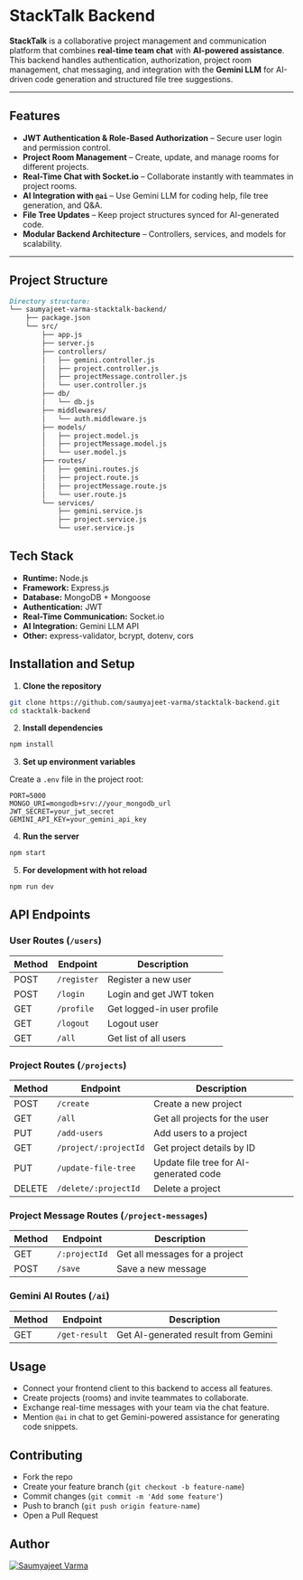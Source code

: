 # StackTalk Backend

**StackTalk** is a collaborative project management and communication platform that combines **real-time team chat** with **AI-powered assistance**.  
This backend handles authentication, authorization, project room management, chat messaging, and integration with the **Gemini LLM** for AI-driven code generation and structured file tree suggestions.

---

## Features

- **JWT Authentication & Role-Based Authorization** – Secure user login and permission control.
- **Project Room Management** – Create, update, and manage rooms for different projects.
- **Real-Time Chat with Socket.io** – Collaborate instantly with teammates in project rooms.
- **AI Integration with `@ai`** – Use Gemini LLM for coding help, file tree generation, and Q&A.
- **File Tree Updates** – Keep project structures synced for AI-generated code.
- **Modular Backend Architecture** – Controllers, services, and models for scalability.

---

## Project Structure

```md
Directory structure:
└── saumyajeet-varma-stacktalk-backend/
    ├── package.json
    └── src/
        ├── app.js
        ├── server.js
        ├── controllers/
        │   ├── gemini.controller.js
        │   ├── project.controller.js
        │   ├── projectMessage.controller.js
        │   └── user.controller.js
        ├── db/
        │   └── db.js
        ├── middlewares/
        │   └── auth.middleware.js
        ├── models/
        │   ├── project.model.js
        │   ├── projectMessage.model.js
        │   └── user.model.js
        ├── routes/
        │   ├── gemini.routes.js
        │   ├── project.route.js
        │   ├── projectMessage.route.js
        │   └── user.route.js
        └── services/
            ├── gemini.service.js
            ├── project.service.js
            └── user.service.js

```

## Tech Stack

- **Runtime:** Node.js
- **Framework:** Express.js
- **Database:** MongoDB + Mongoose
- **Authentication:** JWT
- **Real-Time Communication:** Socket.io
- **AI Integration:** Gemini LLM API
- **Other:** express-validator, bcrypt, dotenv, cors

## Installation and Setup

1. **Clone the repository**

```bash
git clone https://github.com/saumyajeet-varma/stacktalk-backend.git
cd stacktalk-backend

```

2. **Install dependencies**

```bash
npm install

```

3. **Set up environment variables**

Create a `.env` file in the project root:

```env
PORT=5000
MONGO_URI=mongodb+srv://your_mongodb_url
JWT_SECRET=your_jwt_secret
GEMINI_API_KEY=your_gemini_api_key

```

4. **Run the server**

```bash
npm start

```

5. **For development with hot reload**

```bash
npm run dev

```

## API Endpoints

### User Routes (`/users`)

| Method | Endpoint    | Description                |
| ------ | ----------- | -------------------------- |
| POST   | `/register` | Register a new user        |
| POST   | `/login`    | Login and get JWT token    |
| GET    | `/profile`  | Get logged-in user profile |
| GET    | `/logout`   | Logout user                |
| GET    | `/all`      | Get list of all users      |

### Project Routes (`/projects`)

| Method | Endpoint              | Description                            |
| ------ | --------------------- | -------------------------------------- |
| POST   | `/create`             | Create a new project                   |
| GET    | `/all`                | Get all projects for the user          |
| PUT    | `/add-users`          | Add users to a project                 |
| GET    | `/project/:projectId` | Get project details by ID              |
| PUT    | `/update-file-tree`   | Update file tree for AI-generated code |
| DELETE | `/delete/:projectId`  | Delete a project                       |

### Project Message Routes (`/project-messages`)

| Method | Endpoint      | Description                    |
| ------ | ------------- | ------------------------------ |
| GET    | `/:projectId` | Get all messages for a project |
| POST   | `/save`       | Save a new message             |

### Gemini AI Routes (`/ai`)

| Method | Endpoint      | Description                         |
| ------ | ------------- | ----------------------------------- |
| GET    | `/get-result` | Get AI-generated result from Gemini |

## Usage

- Connect your frontend client to this backend to access all features.
- Create projects (rooms) and invite teammates to collaborate.
- Exchange real-time messages with your team via the chat feature.
- Mention `@ai` in chat to get Gemini-powered assistance for generating code snippets.

## Contributing

- Fork the repo
- Create your feature branch (`git checkout -b feature-name`)
- Commit changes (`git commit -m 'Add some feature'`)
- Push to branch (`git push origin feature-name`)
- Open a Pull Request

## Author

<a href="https://github.com/saumyajeet-varma">
    <img src="https://img.icons8.com/?size=100&id=AZOZNnY73haj&format=png&color=000000" alt="Saumyajeet Varma">
</a>